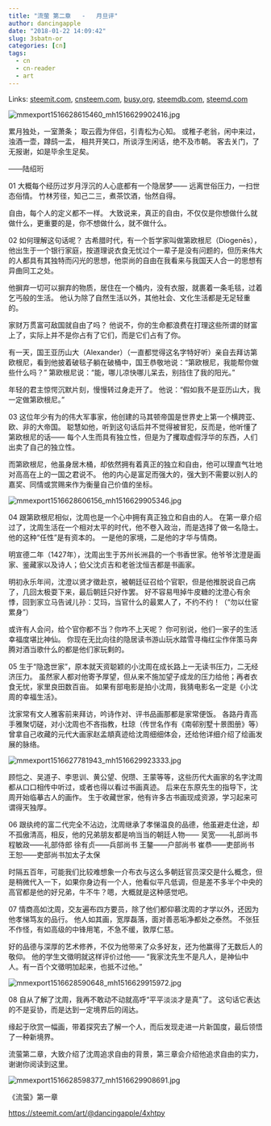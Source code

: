 ```yaml
---
title: "流萤 第二章   -   月旦评"
author: dancingapple
date: "2018-01-22 14:09:42"
slug: 3sbatn-or
categories: [cn]
tags: 
  - cn
  - cn-reader
  - art
---
```


Links: [steemit.com](https://steemit.com/cn/@dancingapple/3sbatn-or), [cnsteem.com](https://cnsteem.com/cn/@dancingapple/3sbatn-or), [busy.org](https://busy.org/cn/@dancingapple/3sbatn-or), [steemdb.com](https://steemdb.com/cn/@dancingapple/3sbatn-or), [steemd.com](https://steemd.com/cn/@dancingapple/3sbatn-or)

![mmexport1516628615460_mh1516629902416.jpg](https://steemitimages.com/DQmadGxjBcXXfKxrqbMKYdrRw9vNm8U1yBWJvbXv7ceNqeW/mmexport1516628615460_mh1516629902416.jpg)

累月独处，一室萧条；
取云霞为伴侣，引青松为心知。
或稚子老翁，闲中来过，浊酒一壶，蹲鸱一盂，
相共开笑口，所谈浮生闲话，绝不及市朝。
客去关门，了无报谢，如是毕余生足矣。

——陆绍珩

01
大概每个经历过岁月浮沉的人心底都有一个隐居梦——
远离世俗压力，一扫世态俗情。
竹林芳径，知己二三，煮茶饮酒，怡然自得。

自由，每个人的定义都不一样。
大致说来，真正的自由，不仅仅是你想做什么就做什么，更重要的是，你不想做什么，就不做什么。

02
如何理解这句话呢？
古希腊时代，有一个哲学家叫做第欧根尼（Diogenēs），他出生于一个银行家庭，按道理说衣食无忧过个一辈子是没有问题的，但历来伟大的人都具有其独特而闪光的思想，他崇尚的自由在我看来与我国天人合一的思想有异曲同工之处。

他摒弃一切可以摒弃的物质，居住在一个桶内，没有衣服，就裹着一条毛毯，过着乞丐般的生活。
他认为除了自然生活以外，其他社会、文化生活都是无足轻重的。

家财万贯富可敌国就自由了吗？
他说不，你的生命都浪费在打理这些所谓的财富上了，实际上并不是你占有了它们，而是它们占有了你。

有一天，国王亚历山大（Alexander）（一直都觉得这名字特好听）亲自去拜访第欧根尼，看到他披着破毯子躺在破桶中，国王恭敬地说：“第欧根尼，我能帮你做些什么吗？”
第欧根尼说：“能，哪儿凉快哪儿呆去，别挡住了我的阳光。”

年轻的君主惊愕沉默片刻，慢慢转过身走开了。
他说：“假如我不是亚历山大，我一定做第欧根尼。”

03
这位年少有为的伟大军事家，他创建的马其顿帝国是世界史上第一个横跨亚、欧、非的大帝国。
聪慧如他，听到这句话后并不觉得被冒犯，反而是，他听懂了第欧根尼的话——
每个人生而具有独立性，但是为了攫取虚假浮华的东西，人们出卖了自己的独立性。

而第欧根尼，他虽身居木桶，却依然拥有着真正的独立和自由，他可以理直气壮地对高高在上的一国之君说不。
他的内心是富足而强大的，强大到不需要以别人的嘉奖、同情或赏赐来作为衡量自己价值的坐标。

![mmexport1516628606156_mh1516629905346.jpg](https://steemitimages.com/DQmXx2o1n4X9QNWRLAJbC9cqufYbMyF1CHZvwLVf7e4Shmt/mmexport1516628606156_mh1516629905346.jpg)

04
跟第欧根尼相似，沈周也是一个心中拥有真正独立和自由的人。
在第一章介绍过了，沈周生活在一个相对太平的时代，他不卷入政治，而是选择了做一名隐士。
他的这种“任性”是有资本的。
一是他的家境，二是他的才华与情商。


明宣德二年（1427年），沈周出生于苏州长洲县的一个书香世家。他爷爷沈澄是画家、鉴藏家以及诗人；伯父沈贞吉和老爸沈恒吉都是书画家。

明初永乐年间，沈澄以贤才徵赴京，被朝廷征召给个官职，但是他推脱说自己病了，几回太极耍下来，最后朝廷只好作罢。
好不容易甩掉牛皮糖的沈澄心有余悸，回到家立马告诫儿孙：艾玛，当官什么的最累人了，不约不约！（“勿以仕宦累身”）

或许有人会问，给个官你都不当？你咋不上天呢？
你可别说，他们一家子的生活幸福度堪比神仙。
你现在无比向往的隐居读书游山玩水踏雪寻梅红尘作伴策马奔腾对酒当歌什么的都是他们家玩剩的。

05
生于“隐逸世家”，原本就天资聪颖的小沈周在成长路上一无读书压力，二无经济压力。
虽然家人都对他寄予厚望，但从来不施加望子成龙的压力给他；再者衣食无忧，家里良田数百亩。
如果有部电影是拍小沈周，我猜电影名一定是《小沈周的幸福生活》。

沈家常有文人雅客前来拜访，吟诗作对、评书品画那都是家常便饭。
各路丹青高手雅聚切磋，对小沈周也不吝指教，杜琼（传世名作有《南邨别墅十景图册》等）曾拿自己收藏的元代大画家赵孟頫真迹给沈周细细体会，还给他详细介绍了绘画发展的脉络。

![mmexport1516627781943_mh1516629923333.jpg](https://steemitimages.com/DQmWUHqou6pGXgNDjgcGiTuhx75qhdXjffMUQTyYv1sidVr/mmexport1516627781943_mh1516629923333.jpg)

顾恺之、吴道子、李思训、黄公望、倪瓒、王蒙等等，这些历代大画家的名字沈周都从口口相传中听过，或者也得以看过书画真迹。
后来在东原先生的指导下，沈周开始临摹古人的画作。
生于收藏世家，他有许多古书画现成资源，学习起来可谓得天独厚。

06
跟纨绔的富二代完全不沾边，沈周继承了孝悌温良的品德，他虽避走仕途，却不孤傲清高，相反，他的兄弟朋友都是响当当的朝廷人物——
吴宽——礼部尚书
程敏政——礼部侍郎
徐有贞——兵部尚书
王鏊——户部尚书
崔恭——吏部尚书
王恕——吏部尚书加太子太保

时隔五百年，可能我们比较难想象一介布衣与这么多朝廷官员深交是什么概念，但是稍微代入一下，如果你身边有一个人，他看似平凡低调，但是差不多半个中央的高官都是他的好兄弟，牛不牛？嗯，大概就是这种感觉吧。

07
情商高如沈周，交友遍布四方要员，除了他们都仰慕沈周的才学以外，还因为他孝悌笃友的品行。
他人如其画，宽厚磊落，面对善恶垢净都处之泰然。
不张狂不作怪，有如高级的中锋用笔，不急不缓，敦厚仁慈。

好的品德与深厚的艺术修养，不仅为他带来了众多好友，还为他赢得了无数后人的敬仰。
他的学生文徵明就这样评价过他——
“我家沈先生不是凡人，是神仙中人。有一百个文徵明加起来，也抵不过他。”

![mmexport1516628590648_mh1516629915972.jpg](https://steemitimages.com/DQmVBnbBNqRRd8RFXR1pmL5YsBXW7tG3JqfaHJKWDSAAxyA/mmexport1516628590648_mh1516629915972.jpg)

08
自从了解了沈周，我再不敢动不动就高呼“平平淡淡才是真”了。
这句话它表达的不是妥协，而是达到一定境界后的阔达。

缘起于欣赏一幅画，带着探究去了解一个人，而后发现走进一片新国度，最后领悟了一种新境界。

流萤第二章，大致介绍了沈周追求自由的背景，第三章会介绍他追求自由的实力，谢谢你阅读到这里。

![mmexport1516628598377_mh1516629908691.jpg](https://steemitimages.com/DQmXzsSBNGYDV1xN3SmgFEsJVWwvhCUSE5z1SeFszQPg4hW/mmexport1516628598377_mh1516629908691.jpg)



《流萤》第一章

https://steemit.com/art/@dancingapple/4xhtpy
